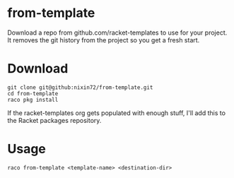 # from-template 

Download a repo from github.com/racket-templates to use for your project. It removes the git history from the project so you get a fresh start. 

# Download 
```
git clone git@github:nixin72/from-template.git
cd from-template 
raco pkg install 
```

If the racket-templates org gets populated with enough stuff, I'll add this to the Racket packages repository.

# Usage 
```
raco from-template <template-name> <destination-dir>
```
